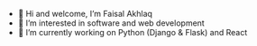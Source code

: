 - 👋 Hi and welcome, I’m Faisal Akhlaq
- 👀 I’m interested in software and web development 
- 🌱 I’m currently working on Python (Django & Flask) and React

<!---
faisalakhlaq/faisalakhlaq is a ✨ special ✨ repository because its `README.md` (this file) appears on your GitHub profile.
You can click the Preview link to take a look at your changes.
--->
